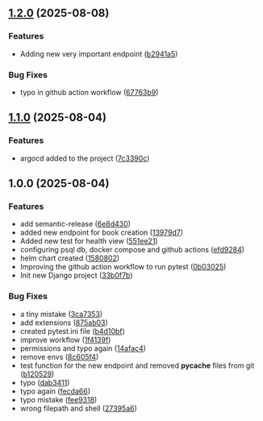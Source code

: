 ## [1.2.0](https://github.com/KurtulusCelik/diploma-devops/compare/v1.1.0...v1.2.0) (2025-08-08)

### Features

* Adding new very important endpoint ([b2941a5](https://github.com/KurtulusCelik/diploma-devops/commit/b2941a59a213f6b5d8f9679a11aee8a77033ae5f))

### Bug Fixes

* typo in github action workflow ([67763b9](https://github.com/KurtulusCelik/diploma-devops/commit/67763b931ec05d9a530c5b37a7ef6e79b173b494))

## [1.1.0](https://github.com/KurtulusCelik/diploma-devops/compare/v1.0.0...v1.1.0) (2025-08-04)

### Features

* argocd added to the project ([7c3390c](https://github.com/KurtulusCelik/diploma-devops/commit/7c3390ca02ba09e0abaf6e18a873729d4627564c))

## 1.0.0 (2025-08-04)

### Features

* add semantic-release ([6e8d430](https://github.com/KurtulusCelik/diploma-devops/commit/6e8d4304871201fff8b252393bc5579a908adeba))
* added new endpoint for book creation ([13979d7](https://github.com/KurtulusCelik/diploma-devops/commit/13979d7d9e96e2a92dca140be1a16c1db171fc8f))
* Added new test for health view ([551ee21](https://github.com/KurtulusCelik/diploma-devops/commit/551ee213c52b655c1d3492168f40c5218052f2dc))
* configuring psql db, docker compose and github actions ([efd9284](https://github.com/KurtulusCelik/diploma-devops/commit/efd9284e11e3eb25df1f3f52d602a7070d664d88))
* helm chart created ([1580802](https://github.com/KurtulusCelik/diploma-devops/commit/15808022f190f0794a5dbfc40d58a75f7e1d08d3))
* Improving the github action workflow to run pytest ([0b03025](https://github.com/KurtulusCelik/diploma-devops/commit/0b030254fe69649c85ec899971e6cdc152d037f5))
* Init new Django project ([33b0f7b](https://github.com/KurtulusCelik/diploma-devops/commit/33b0f7bfbb8595b5126b0e7880eefc6455396c65))

### Bug Fixes

* a tiny mistake ([3ca7353](https://github.com/KurtulusCelik/diploma-devops/commit/3ca7353e8d23a5c16b1c4db836408e852d0bb622))
* add extensions ([875ab03](https://github.com/KurtulusCelik/diploma-devops/commit/875ab0398dcd4051c4ef1acb5c40fc52e196f5c9))
* created pytest.ini file ([b4d10bf](https://github.com/KurtulusCelik/diploma-devops/commit/b4d10bf75300979a5a7c9e86cd9adc9454d69262))
* improve workflow ([1f4139f](https://github.com/KurtulusCelik/diploma-devops/commit/1f4139fe70981ed2c3b667621bfdee93bbb335be))
* permissions and typo again ([14afac4](https://github.com/KurtulusCelik/diploma-devops/commit/14afac4a005457e51b1c7a3017e6db91496f4649))
* remove envs ([8c605f4](https://github.com/KurtulusCelik/diploma-devops/commit/8c605f4612bbb463d7cecc80028345409d990947))
* test function for the new endpoint and removed __pycache__ files from git ([b120529](https://github.com/KurtulusCelik/diploma-devops/commit/b12052915e6c803379a549ea0550d7d9c983b38c))
* typo ([dab3411](https://github.com/KurtulusCelik/diploma-devops/commit/dab3411c241179ec2f8afaafddc34331f59eafd3))
* typo again ([fecda66](https://github.com/KurtulusCelik/diploma-devops/commit/fecda661671800d4f8e8de40dcc605e06366a3ab))
* typo mistake ([fee9318](https://github.com/KurtulusCelik/diploma-devops/commit/fee93185920e1eb4e4787022550b570d5e992a40))
* wrong filepath and shell ([27395a6](https://github.com/KurtulusCelik/diploma-devops/commit/27395a6bcf6175a1c7082569f892c977599b4ab3))
